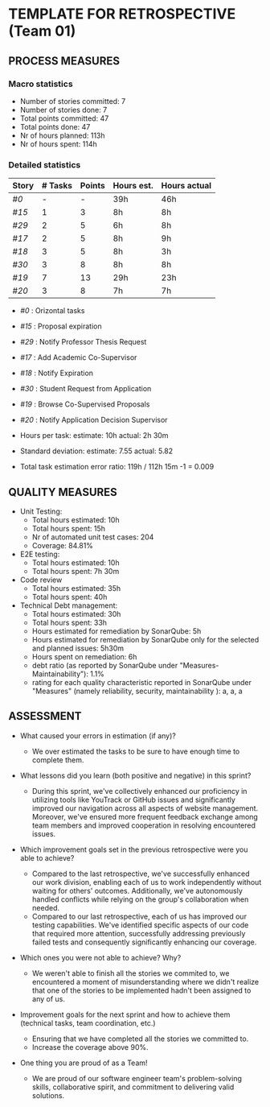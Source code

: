 TEMPLATE FOR RETROSPECTIVE (Team 01)
=====================================

## PROCESS MEASURES 

### Macro statistics

- Number of stories committed: 7
- Number of stories done: 7
- Total points committed: 47
- Total points done: 47
- Nr of hours planned: 113h
- Nr of hours spent: 114h


### Detailed statistics

| Story   | # Tasks | Points | Hours est. |  Hours actual  |
|---------|---------|--------|------------|----------------|
| _#0_    |    -    |    -   |     39h    |     46h        |
| _#15_   |    1    |    3   |     8h     |     8h         |
| _#29_   |    2    |    5   |     6h     |     8h         |
| _#17_   |    2    |    5   |     8h     |     9h         |
| _#18_   |    3    |    5   |     8h     |     3h         |   
| _#30_   |    3    |    8   |     8h     |     8h         |
| _#19_   |    7    |    13  |     29h    |     23h        |
| _#20_   |    3    |    8   |     7h     |     7h         |
   
- _#0_ : Orizontal tasks
- _#15_ : Proposal expiration
- _#29_ : Notify Professor Thesis Request
- _#17_ : Add Academic Co-Supervisor
- _#18_ : Notify Expiration
- _#30_ : Student Request from Application
- _#19_ : Browse Co-Supervised Proposals
- _#20_ : Notify Application Decision Supervisor


- Hours per task:
    estimate: 10h
    actual: 2h 30m
- Standard deviation: 
    estimate: 7.55
    actual: 5.82 
- Total task estimation error ratio: 119h / 112h 15m -1 = 0.009

  
## QUALITY MEASURES 

- Unit Testing:
  - Total hours estimated: 10h
  - Total hours spent: 15h
  - Nr of automated unit test cases: 204
  - Coverage: 84.81%
- E2E testing:
  - Total hours estimated: 10h
  - Total hours spent: 7h 30m
- Code review 
  - Total hours estimated: 35h
  - Total hours spent: 40h
- Technical Debt management:   
  - Total hours estimated: 30h
  - Total hours spent: 33h
  - Hours estimated for remediation by SonarQube: 5h
  - Hours estimated for remediation by SonarQube only for the selected and planned issues: 5h30m
  - Hours spent on remediation: 6h
  - debt ratio (as reported by SonarQube under "Measures-Maintainability"): 1.1%
  - rating for each quality characteristic reported in SonarQube under "Measures" (namely reliability, security, maintainability ): a, a, a
  


## ASSESSMENT

- What caused your errors in estimation (if any)?
    - We over estimated the tasks to be sure to have enough time to complete them.

- What lessons did you learn (both positive and negative) in this sprint?
    - During this sprint, we've collectively enhanced our proficiency in utilizing tools like YouTrack or GitHub issues and significantly improved our navigation across all aspects of website management. Moreover, we've ensured more frequent feedback exchange among team members and improved cooperation in resolving encountered issues.

- Which improvement goals set in the previous retrospective were you able to achieve?
    - Compared to the last retrospective, we've successfully enhanced our work division, enabling each of us to work independently without waiting for others' outcomes. Additionally, we've autonomously handled conflicts while relying on the group's collaboration when needed.
    - Compared to our last retrospective, each of us has improved our testing capabilities. We've identified specific aspects of our code that required more attention, successfully addressing previously failed tests and consequently significantly enhancing our coverage.  
  
- Which ones you were not able to achieve? Why?
    - We weren't able to finish all the stories we commited to, we encountered a moment of misunderstanding where we didn't realize that one of the stories to be implemented hadn't been assigned to any of us.


- Improvement goals for the next sprint and how to achieve them (technical tasks, team coordination, etc.)
    - Ensuring that we have completed all the stories we committed to.
    - Increase the coverage above 90%.

- One thing you are proud of as a Team!
    - We are proud of our software engineer team's problem-solving skills, collaborative spirit, and commitment to delivering valid solutions. 
